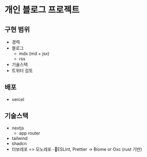 # 개인 블로그 프로젝트

## 구현 범위
- 경력
- 블로그
  - mdx (md + jsx)
  - rss
- 기술스택
- 트위터 검토

## 배포
- vercel

## 기술스택
- nextjs
  - app router
- tailwind
- shadcn
- 터보레포 => 모노레포
-ESLint, Prettier -> Biome or Oxc (rust 기반)
